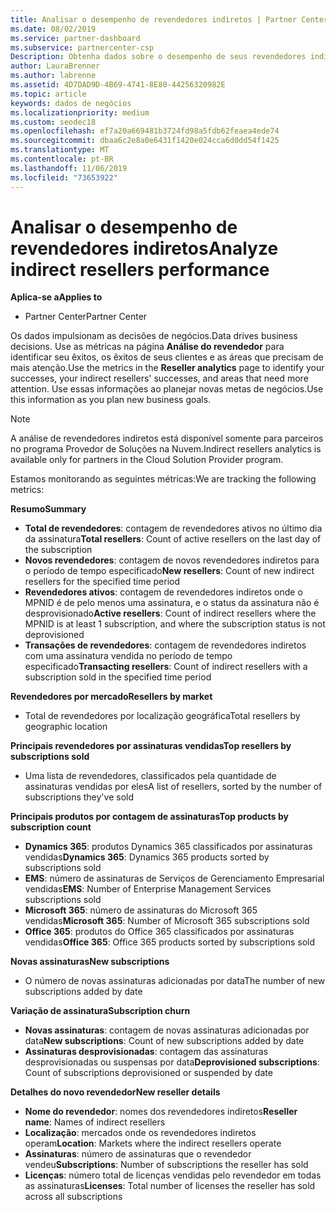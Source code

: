 ```yaml
---
title: Analisar o desempenho de revendedores indiretos | Partner Center
ms.date: 08/02/2019
ms.service: partner-dashboard
ms.subservice: partnercenter-csp
Description: Obtenha dados sobre o desempenho de seus revendedores indiretos para identificar sucessos, bem como áreas que podem precisar de mais atenção.
author: LauraBrenner
ms.author: labrenne
ms.assetid: 4D7DAD9D-4B69-4741-8E80-44256320982E
ms.topic: article
keywords: dados de negócios
ms.localizationpriority: medium
ms.custom: seodec18
ms.openlocfilehash: ef7a20a669481b3724fd98a5fdb62feaea4ede74
ms.sourcegitcommit: dbaa6c2e8a0e6431f1420e024cca6d0dd54f1425
ms.translationtype: MT
ms.contentlocale: pt-BR
ms.lasthandoff: 11/06/2019
ms.locfileid: "73653922"
---
```

# <a name="analyze-indirect-resellers-performance"></a><span data-ttu-id="468f3-104">Analisar o desempenho de revendedores indiretos</span><span class="sxs-lookup"><span data-stu-id="468f3-104">Analyze indirect resellers performance</span></span> 

<span data-ttu-id="468f3-105">**Aplica-se a**</span><span class="sxs-lookup"><span data-stu-id="468f3-105">**Applies to**</span></span>
- <span data-ttu-id="468f3-106">Partner Center</span><span class="sxs-lookup"><span data-stu-id="468f3-106">Partner Center</span></span>

<span data-ttu-id="468f3-107">Os dados impulsionam as decisões de negócios.</span><span class="sxs-lookup"><span data-stu-id="468f3-107">Data drives business decisions.</span></span> <span data-ttu-id="468f3-108">Use as métricas na página **Análise do revendedor** para identificar seu êxitos, os êxitos de seus clientes e as áreas que precisam de mais atenção.</span><span class="sxs-lookup"><span data-stu-id="468f3-108">Use the metrics in the **Reseller analytics** page to identify your successes, your indirect resellers' successes, and areas that need more attention.</span></span> <span data-ttu-id="468f3-109">Use essas informações ao planejar novas metas de negócios.</span><span class="sxs-lookup"><span data-stu-id="468f3-109">Use this information as you plan new business goals.</span></span>

> [!NOTE]
> <span data-ttu-id="468f3-110">A análise de revendedores indiretos está disponível somente para parceiros no programa Provedor de Soluções na Nuvem.</span><span class="sxs-lookup"><span data-stu-id="468f3-110">Indirect resellers analytics is available only for partners in the Cloud Solution Provider program.</span></span>

<span data-ttu-id="468f3-111">Estamos monitorando as seguintes métricas:</span><span class="sxs-lookup"><span data-stu-id="468f3-111">We are tracking the following metrics:</span></span>

<span data-ttu-id="468f3-112">**Resumo**</span><span class="sxs-lookup"><span data-stu-id="468f3-112">**Summary**</span></span>  
 - <span data-ttu-id="468f3-113">**Total de revendedores**: contagem de revendedores ativos no último dia da assinatura</span><span class="sxs-lookup"><span data-stu-id="468f3-113">**Total resellers**: Count of active resellers on the last day of the subscription</span></span>  
 - <span data-ttu-id="468f3-114">**Novos revendedores**: contagem de novos revendedores indiretos para o período de tempo especificado</span><span class="sxs-lookup"><span data-stu-id="468f3-114">**New resellers**: Count of new indirect resellers for the specified time period</span></span>  
 - <span data-ttu-id="468f3-115">**Revendedores ativos**: contagem de revendedores indiretos onde o MPNID é de pelo menos uma assinatura, e o status da assinatura não é desprovisionado</span><span class="sxs-lookup"><span data-stu-id="468f3-115">**Active resellers**: Count of indirect resellers where the MPNID is at least 1 subscription, and where the subscription status is not deprovisioned</span></span>  
 - <span data-ttu-id="468f3-116">**Transações de revendedores**: contagem de revendedores indiretos com uma assinatura vendida no período de tempo especificado</span><span class="sxs-lookup"><span data-stu-id="468f3-116">**Transacting resellers**: Count of indirect resellers with a subscription sold in the specified time period</span></span>  

<span data-ttu-id="468f3-117">**Revendedores por mercado**</span><span class="sxs-lookup"><span data-stu-id="468f3-117">**Resellers by market**</span></span>  
 - <span data-ttu-id="468f3-118">Total de revendedores por localização geográfica</span><span class="sxs-lookup"><span data-stu-id="468f3-118">Total resellers by geographic location</span></span>  

<span data-ttu-id="468f3-119">**Principais revendedores por assinaturas vendidas**</span><span class="sxs-lookup"><span data-stu-id="468f3-119">**Top resellers by subscriptions sold**</span></span>
 - <span data-ttu-id="468f3-120">Uma lista de revendedores, classificados pela quantidade de assinaturas vendidas por eles</span><span class="sxs-lookup"><span data-stu-id="468f3-120">A list of resellers, sorted by the number of subscriptions they've sold</span></span>  

<span data-ttu-id="468f3-121">**Principais produtos por contagem de assinaturas**</span><span class="sxs-lookup"><span data-stu-id="468f3-121">**Top products by subscription count**</span></span>  
 - <span data-ttu-id="468f3-122">**Dynamics 365**: produtos Dynamics 365 classificados por assinaturas vendidas</span><span class="sxs-lookup"><span data-stu-id="468f3-122">**Dynamics 365**: Dynamics 365 products sorted by subscriptions sold</span></span>  
 - <span data-ttu-id="468f3-123">**EMS**: número de assinaturas de Serviços de Gerenciamento Empresarial vendidas</span><span class="sxs-lookup"><span data-stu-id="468f3-123">**EMS**: Number of Enterprise Management Services subscriptions sold</span></span>  
 - <span data-ttu-id="468f3-124">**Microsoft 365**: número de assinaturas do Microsoft 365 vendidas</span><span class="sxs-lookup"><span data-stu-id="468f3-124">**Microsoft 365**: Number of Microsoft 365 subscriptions sold</span></span>  
 - <span data-ttu-id="468f3-125">**Office 365**: produtos do Office 365 classificados por assinaturas vendidas</span><span class="sxs-lookup"><span data-stu-id="468f3-125">**Office 365**: Office 365 products sorted by subscriptions sold</span></span>  

<span data-ttu-id="468f3-126">**Novas assinaturas**</span><span class="sxs-lookup"><span data-stu-id="468f3-126">**New subscriptions**</span></span>  
 - <span data-ttu-id="468f3-127">O número de novas assinaturas adicionadas por data</span><span class="sxs-lookup"><span data-stu-id="468f3-127">The number of new subscriptions added by date</span></span>  

<span data-ttu-id="468f3-128">**Variação de assinatura**</span><span class="sxs-lookup"><span data-stu-id="468f3-128">**Subscription churn**</span></span>  
 - <span data-ttu-id="468f3-129">**Novas assinaturas**: contagem de novas assinaturas adicionadas por data</span><span class="sxs-lookup"><span data-stu-id="468f3-129">**New subscriptions**: Count of new subscriptions added by date</span></span>  
 - <span data-ttu-id="468f3-130">**Assinaturas desprovisionadas**: contagem das assinaturas desprovisionadas ou suspensas por data</span><span class="sxs-lookup"><span data-stu-id="468f3-130">**Deprovisioned subscriptions**: Count of subscriptions deprovisioned or suspended by date</span></span>  

<span data-ttu-id="468f3-131">**Detalhes do novo revendedor**</span><span class="sxs-lookup"><span data-stu-id="468f3-131">**New reseller details**</span></span>  
 - <span data-ttu-id="468f3-132">**Nome do revendedor**: nomes dos revendedores indiretos</span><span class="sxs-lookup"><span data-stu-id="468f3-132">**Reseller name**: Names of indirect resellers</span></span>  
 - <span data-ttu-id="468f3-133">**Localização**: mercados onde os revendedores indiretos operam</span><span class="sxs-lookup"><span data-stu-id="468f3-133">**Location**: Markets where the indirect resellers operate</span></span>  
 - <span data-ttu-id="468f3-134">**Assinaturas**: número de assinaturas que o revendedor vendeu</span><span class="sxs-lookup"><span data-stu-id="468f3-134">**Subscriptions**: Number of subscriptions the reseller has sold</span></span>  
 - <span data-ttu-id="468f3-135">**Licenças**: número total de licenças vendidas pelo revendedor em todas as assinaturas</span><span class="sxs-lookup"><span data-stu-id="468f3-135">**Licenses**: Total number of licenses the reseller has sold across all subscriptions</span></span>  
  
  